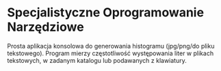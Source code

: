 # Specjalistyczne Oprogramowanie Narzędziowe
Prosta aplikacja konsolowa do generowania histogramu (jpg/png/do pliku tekstowego). Program mierzy częstotliwość występowania liter w plikach tekstowych, w zadanym katalogu lub podawanych z klawiatury.

